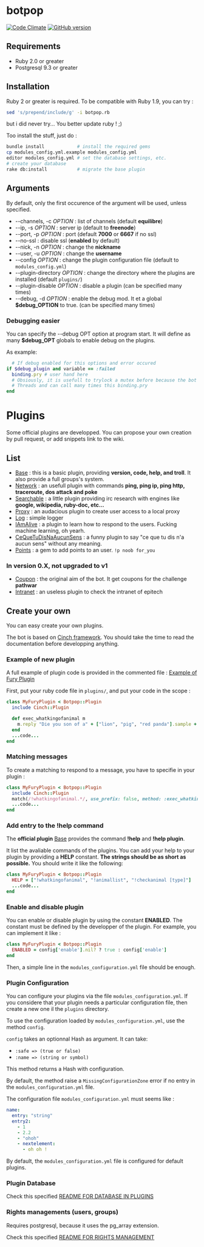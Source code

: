 # botpop
[![Code Climate](https://codeclimate.com/github/Nephos/botpop/badges/gpa.svg)](https://codeclimate.com/github/Nephos/botpop)
[![GitHub version](https://badge.fury.io/gh/Nephos%2Fbotpop.svg)](http://badge.fury.io/gh/Nephos%2Fbotpop)

## Requirements

- Ruby 2.0 or greater
- Postgresql 9.3 or greater



## Installation
Ruby 2 or greater is required. To be compatible with Ruby 1.9, you can try :
```bash
sed 's/prepend/include/g' -i botpop.rb
```
but i did never try... You better update ruby ! ;)

Too install the stuff, just do :
```bash
bundle install            # install the required gems
cp modules_config.yml.example modules_config.yml
editor modules_config.yml # set the database settings, etc.
# create your database
rake db:install           # migrate the base plugin
```


## Arguments
By default, only the first occurence of the argument will be used, unless specified.
- --channels, -c _OPTION_ : list of channels (default __equilibre__)
- --ip, -s _OPTION_ : server ip (default to __freenode__)
- --port, -p _OPTION_ : port (default __7000__ or __6667__ if no ssl)
- --no-ssl : disable ssl (__enabled__ by default)
- --nick, -n _OPTION_ : change the __nickname__
- --user, -u _OPTION_ : change the __username__
- --config _OPTION_ : change the plugin configuration file (default to ``modules_config.yml``)
- --plugin-directory _OPTION_ : change the directory where the plugins are installed (default ``plugins/``)
- --plugin-disable _OPTION_ : disable a plugin (can be specified many times)
- --debug, -d _OPTION_ : enable the debug mod. It et a global __$debug_OPTION__ to true. (can be specified many times)


### Debugging easier
You can specify the --debug OPT option at program start.
It will define as many __$debug_OPT__ globals to enable debug on the plugins.

As example:
```ruby
  # If debug enabled for this options and error occured
if $debug_plugin and variable == :failed
  binding.pry # user hand here
  # Obsiously, it is usefull to trylock a mutex before because the bot use
  # Threads and can call many times this binding.pry
end
```



# Plugins
Some official plugins are developped. You can propose your own creation by pull request, or add snippets link to the wiki.

## List
- [Base](https://github.com/Nephos/botpop/blob/master/plugins/base.rb) : this is a basic plugin, providing __version, code, help, and troll__. It also provide a full groups's system.
- [Network](https://github.com/Nephos/botpop/blob/master/plugins/network.rb) : an usefull plugin with commands __ping, ping ip, ping http, traceroute, dos attack and poke__
- [Searchable](https://github.com/Nephos/botpop/blob/master/plugins/searchable.rb) : a little plugin providing irc research with engines like __google, wikipedia, ruby-doc, etc...__
- [Proxy](https://github.com/Nephos/botpop/blob/master/plugins/proxy.rb) : an audacious plugin to create user access to a local proxy
- [Log](https://github.com/Nephos/botpop/blob/master/plugins/log.rb) : simple logger
- [IAmAlive](https://github.com/Nephos/botpop/tree/master/plugins/iamalive) : a plugin to learn how to respond to the users. Fucking machine learning, oh yearh.
- [CeQueTuDisNaAucunSens](https://github.com/Nephos/botpop/tree/master/plugins/cequetudisnaaucunsens.rb) : a funny plugin to say "ce que tu dis n'a aucun sens" without any meaning.
- [Points](https://github.com/Nephos/botpop/tree/master/plugins/points.rb) : a gem to add points to an user. ``!p noob for_you``

### In version 0.X, not upgraded to v1
- [Coupon](https://github.com/Nephos/botpop/blob/master/plugins/coupons.rb) : the original aim of the bot. It get coupons for the challenge __pathwar__
- [Intranet](https://github.com/Nephos/botpop/blob/master/plugins/intranet.rb) : an useless plugin to check the intranet of epitech


## Create your own
You can easy create your own plugins.

The bot is based on [Cinch framework](https://github.com/cinchrb/cinch/).
You should take the time to read the documentation before developping anything.


### Example of new plugin
A full example of plugin code is provided in the commented file : [Example of Fury Plugin](https://github.com/Nephos/botpop/blob/master/plugins/example.rb)

First, put your ruby code file in ``plugins/``, and put your code in the scope :
```ruby
class MyFuryPlugin < Botpop::Plugin
  include Cinch::Plugin

  def exec_whatkingofanimal m
    m.reply "Die you son of a" + ["lion", "pig", "red panda"].sample + " !!"
  end
  ...code...
end
```


### Matching messages
To create a matching to respond to a message, you have to specifie in your plugin :
```ruby
class MyFuryPlugin < Botpop::Plugin
  include Cinch::Plugin
  match(/!whatkingofanimal.*/, use_prefix: false, method: :exec_whatkingofanimal)
  ...code...
end
```


### Add entry to the !help command
The __official plugin__ [Base](https://github.com/Nephos/botpop/blob/master/plugins/base.rb) provides the command __!help__ and __!help plugin__.

It list the avaliable commands of the plugins. You can add your help to your plugin by providing a __HELP__ constant.
__The strings should be as short as possible.__
You should write it like the following:
```ruby
class MyFuryPlugin < Botpop::Plugin
  HELP = ["!whatkingofanimal", "!animallist", "!checkanimal [type]"]
  ...code...
end
```


### Enable and disable plugin
You can enable or disable plugin by using the constant __ENABLED__.
The constant must be defined by the developper of the plugin.
For example, you can implement it like :
```ruby
class MyFuryPlugin < Botpop::Plugin
  ENABLED = config['enable'].nil? ? true : config['enable']
end
```

Then, a simple line in the ``modules_configuration.yml`` file should be enough.


### Plugin Configuration
You can configure your plugins via the file ``modules_configuration.yml``.
If you considere that your plugin needs a particular configuration file, then create a new one il the ``plugins`` directory.

To use the configuration loaded by ``modules_configuration.yml``, use the method ``config``.

``config`` takes an optionnal Hash as argument. It can take:

- ``:safe => (true or false)``
- ``:name => (string or symbol)``

This method returns a Hash with configuration.

By default, the method raise a ``MissingConfigurationZone`` error if no entry in the ``modules_configuration.yml`` file.

The configuration file ``modules_configuration.yml`` must seems like :
```yaml
name:
  entry: "string"
  entry2:
    - 1
    - 2.2
	- "ohoh"
	- nextelement:
	  - oh oh !
```

By default, the ``modules_configuration.yml`` file is configured for default plugins.

### Plugin Database

Check this specified [README FOR DATABASE IN PLUGINS](DATABASE_EXTENSION.md)

### Rights managements (users, groups)

Requires postgresql, because it uses the pg_array extension.

Check this specified [README FOR RIGHTS MANAGEMENT](RIGHTS_MANAGEMENT.md)
